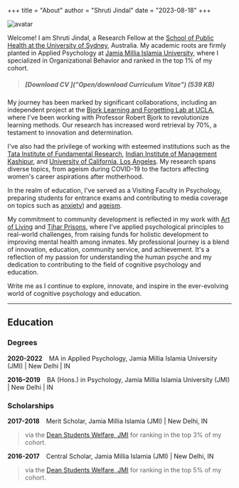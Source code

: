 +++
title = "About"
author = "Shruti Jindal"
date = "2023-08-18"
+++

<div class="avatar"><img src="/images/avatar.jpg" alt="avatar"></div>

Welcome! I am Shruti Jindal, a Research Fellow at the [School of Public Health at the University of Sydney](https://sydney.edu.au/medicine-health/schools/school-of-public-health.html), Australia. My academic roots are firmly planted in Applied Psychology at [Jamia Millia Islamia University](https://www.jmi.ac.in/), where I specialized in Organizational Behavior and ranked in the top 1% of my cohort.

> ##### **[Download CV <i class="fa fa-file-pdf-o" aria-hidden="true"></i>]("Open/download Curriculum Vitae")**  (539 KB)

My journey has been marked by significant collaborations, including an independent project at the [Bjork Learning and Forgetting Lab at UCLA](https://www.psych.ucla.edu/faculty/page/bjorkr), where I've been working with Professor Robert Bjork to revolutionize learning methods. Our research has increased word retrieval by 70%, a testament to innovation and determination.

I've also had the privilege of working with esteemed institutions such as the [Tata Institute of Fundamental Research](http://www.tifr.res.in/), [Indian Institute of Management Kashipur](https://www.iimkashipur.ac.in/), and [University of California, Los Angeles](https://www.ucla.edu/). My research spans diverse topics, from ageism during COVID-19 to the factors affecting women's career aspirations after motherhood.

In the realm of education, I've served as a Visiting Faculty in Psychology, preparing students for entrance exams and contributing to media coverage on topics such as [anxiety](http://risingkashmir.com/mummymy-phone-is-not-a-cause-of-my-anxiety-88dbf459-a4cd-4c1a-ae6a-b70071d7e35b)) and [ageism](http://risingkashmir.com/eliminating-ageism-based-mental-health-concerns-among-older-workers-in-an-organizational-setting-6e7685b3-8d38-4b30-b8e8-974d16b44c37).

My commitment to community development is reflected in my work with [Art of Living](https://www.artofliving.org/) and [Tihar Prisons](https://www.tihartiharprisons.nic.in/), where I've applied psychological principles to real-world challenges, from raising funds for holistic development to improving mental health among inmates. My professional journey is a blend of innovation, education, community service, and achievement. It's a reflection of my passion for understanding the human psyche and my dedication to contributing to the field of cognitive psychology and education.

Write me as I continue to explore, innovate, and inspire in the ever-evolving world of cognitive psychology and education.


***

## Education

### Degrees

**2020-2022** &ensp; MA in Applied Psychology, Jamia Millia Islamia University (JMI) | New Delhi | IN

**2016–2019** &ensp; BA (Hons.) in Psychology, Jamia Millia Islamia University (JMI) | New Delhi | IN


### Scholarships

**2017-2018** &ensp; Merit Scholar, Jamia Millia Islamia (JMI) | New Delhi, IN

>via the [Dean Students Welfare, JMI]([https://darmasiswa.kemdikbud.go.id/](https://www.jmi.ac.in/upload/jamiadocs/JAMIA/scholarship.2009july1.pdf)) for ranking in the top 3% of my cohort.

**2016-2017** &ensp; Central Scholar, Jamia Millia Islamia (JMI) | New Delhi, IN

>via the [Dean Students Welfare, JMI]([https://darmasiswa.kemdikbud.go.id/](https://www.jmi.ac.in/upload/jamiadocs/JAMIA/scholarship.2009july1.pdf)) for ranking in the top 5% of my cohort.


<!-- {{< tabgroup >}}
  {{< tab name="Hello" >}}
  Hello World!
  {{< /tab >}}

  {{< tab name="Goodbye" >}}
  Goodbye Everybody!
  {{< /tab >}}
{{< /tabgroup >}} -->
